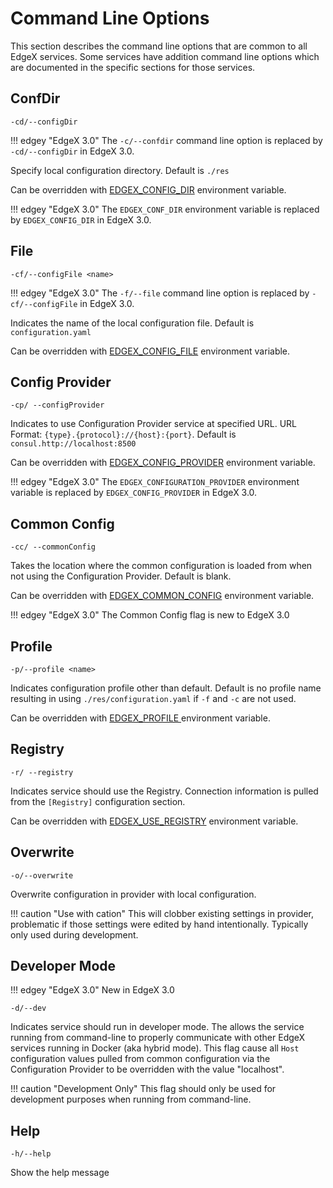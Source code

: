 # Command Line Options

This section describes the command line options that are common to all EdgeX services. Some services have addition command line options which are documented in the specific sections for those services.

## ConfDir 

`-cd/--configDir`

!!! edgey "EdgeX 3.0"
    The `-c/--confdir` command line option is replaced by `-cd/--configDir` in EdgeX 3.0.


Specify local configuration directory. Default is `./res`

Can be overridden with [EDGEX_CONFIG_DIR](./CommonEnvironmentVariables.md#edgex_config_dir) environment variable.

!!! edgey "EdgeX 3.0"
    The `EDGEX_CONF_DIR` environment variable is replaced by `EDGEX_CONFIG_DIR` in EdgeX 3.0.

## File

`-cf/--configFile <name>`

!!! edgey "EdgeX 3.0"
    The `-f/--file` command line option is replaced by `-cf/--configFile` in EdgeX 3.0.


Indicates the name of the local configuration file. Default is `configuration.yaml`

Can be overridden with [EDGEX_CONFIG_FILE](./CommonEnvironmentVariables.md#edgex_config_file) environment variable.

## Config Provider

`-cp/ --configProvider`

Indicates to use Configuration Provider service at specified URL. URL Format: `{type}.{protocol}://{host}:{port}`. Default is `consul.http://localhost:8500`

Can be overridden with [EDGEX_CONFIG_PROVIDER](./CommonEnvironmentVariables.md#edgex_config_provider) environment variable.

!!! edgey "EdgeX 3.0"
    The `EDGEX_CONFIGURATION_PROVIDER` environment variable is replaced by `EDGEX_CONFIG_PROVIDER` in EdgeX 3.0.

## Common Config

`-cc/ --commonConfig`

Takes the location where the common configuration is loaded from when not using the Configuration Provider. Default is blank.

Can be overridden with [EDGEX_COMMON_CONFIG](./CommonEnvironmentVariables.md#edgex_common_config) environment variable.

!!! edgey "EdgeX 3.0"
    The Common Config flag is new to EdgeX 3.0

## Profile

`-p/--profile <name>`

Indicates configuration profile other than default. Default is no profile name resulting in using `./res/configuration.yaml` if `-f` and `-c` are not used.

Can be overridden with [EDGEX_PROFILE ](./CommonEnvironmentVariables.md#edgex_profile) environment variable.

## Registry

`-r/ --registry`

Indicates service should use the Registry. Connection information is pulled from the `[Registry]` configuration section.

Can be overridden with [EDGEX_USE_REGISTRY](./CommonEnvironmentVariables.md#edgex_use_registry) environment variable.

## Overwrite

`-o/--overwrite`

Overwrite configuration in provider with local configuration.

!!! caution "Use with cation" 
   This will clobber existing settings in provider, problematic if those settings were edited by hand intentionally. Typically only used during development.

## Developer Mode

!!! edgey "EdgeX 3.0"
    New in EdgeX 3.0

`-d/--dev`

Indicates service should run in developer mode. The allows the service running from command-line to properly communicate with other EdgeX services running in Docker (aka hybrid mode). This flag cause all `Host` configuration values pulled from common configuration via the Configuration Provider to be overridden with the value "localhost". 

!!! caution "Development Only"
    This flag should only be used for development purposes when running from command-line.

## Help

`-h/--help`

Show the help message



